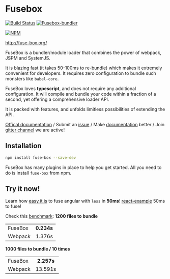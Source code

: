 # Fusebox

[![Build Status](https://travis-ci.org/fuse-box/fuse-box.svg?branch=master)](https://travis-ci.org/fuse-box/fuse-box)
[![Fusebox-bundler](https://img.shields.io/badge/gitter-join%20chat%20%E2%86%92-brightgreen.svg)](https://gitter.im/fusebox-bundler/Lobby)

[![NPM](https://nodei.co/npm/fuse-box.png?downloads=true)](https://nodei.co/npm/fuse-box/)

http://fuse-box.org/

FuseBox is a bundler/module loader that combines the power of webpack, JSPM and SystemJS. 

It is blazing fast (it takes 50-100ms to re-bundle) which makes it extremely convenient for developers. It requires zero configuration to bundle such monsters like `babel-core`.

FuseBox loves __typescript__, and does not require any additional configuration. It will compile and bundle your code within a fraction of a second, yet offering a comprehensive loader API. 

It is packed with features, and unfolds limitless possibilities of extending the API.

[Offical documentation](http://fuse-box.org/) / Submit an [issue](https://github.com/fuse-box/fuse-box/issues/new) / Make [documentation](https://github.com/fuse-box/fuse-box/tree/master/docs) better / Join [gitter channel](https://gitter.im/fusebox-bundler/Lobby) we are active!


## Installation

```bash
npm install fuse-box --save-dev
```

FuseBox has many plugins in place to help you get started. All you need to do is install `fuse-box` from npm.

## Try it now!

Learn how [easy it is](https://github.com/fuse-box/angular2-example) to fuse angular with `less` in __50ms__!
[react-example](https://github.com/fuse-box/react-example) 50ms to fuse!

Check this [benchmark](https://github.com/fuse-box/benchmark):
__1200 files to bundle__

|         |            |
| ------------- |:-------------:| 
| FuseBox      | __0.234s__ |
| Webpack      | 1.376s |


__1000 files to bundle / 10 times__

|         |            |
| ------------- |:-------------:| 
| FuseBox      | __2.257s__ |
| Webpack      | 13.591s |
